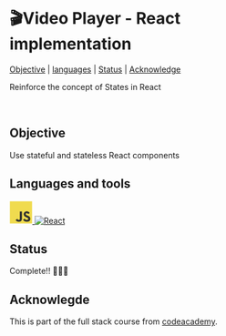 # 🎬Video Player - React implementation<br>
[Objective](#objective_h) | [languages](#languages_h) | [Status](#status_h) | [Acknowledge](#acknowledge_h) 

<link href="https://languages.abranhe.com/logos.css" rel="stylesheet">

<p>Reinforce the concept of States in React</p><br>

<h2>Objective<a name="objective_h"></a></h2>
<p>Use stateful and stateless  React components</p>


<h2>Languages and tools<a name="languajes_h"></a></h2>
<p></p>
<a href="https://developer.mozilla.org/en-US/docs/Web/JavaScript" target="_blank"> <img src="https://raw.githubusercontent.com/devicons/devicon/master/icons/javascript/javascript-original.svg" alt="javascript" width="40" height="40"/> </a>
<a href="https://reactjs.org/" target="_blank"> <img src="https://www.pinclipart.com/picdir/middle/537-5374089_react-js-logo-clipart.png" alt="React" width="50" height="40"/> </a>

<h2>Status <a name="status_h"></a></h2>
<p>Complete!! 🎉🎉🎉</p>



<h2>Acknowlegde <a name="acknowledge_h"></a></h2>
<p>This is part of the full stack course from <a href='https://www.codecademy.com/'>codeacademy</a>.</p>
